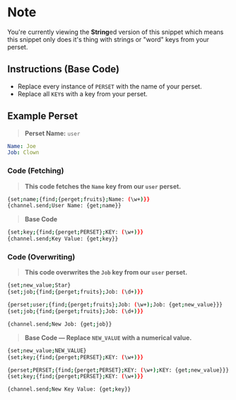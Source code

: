# Note
You're currently viewing the **String**ed version of this snippet which means this snippet only does it's thing with strings or "word" keys from your perset.

## Instructions (Base Code)
- Replace every instance of `PERSET` with the name of your perset.
- Replace all `KEY`s with a key from your perset.

## Example Perset
> **Perset Name:** `user`
```yaml
Name: Joe
Job: Clown
```

### Code (Fetching)
> **This code fetches the `Name` key from our `user` perset.**
```sh
{set;name;{find;{perget;fruits};Name: (\w+)}}
{channel.send;User Name: {get;name}}
```
> **Base Code**
```sh
{set;key;{find;{perget;PERSET};KEY: (\w+)}}
{channel.send;Key Value: {get;key}}
```



### Code (Overwriting)
> **This code overwrites the `Job` key from our `user` perset.**
```sh
{set;new_value;Star}
{set;job;{find;{perget;fruits};Job: (\d+)}}

{perset;user;{find;{perget;fruits};Job: (\w+);Job: {get;new_value}}}
{set;job;{find;{perget;fruits};Job: (\d+)}}

{channel.send;New Job: {get;job}}
```
> **Base Code — Replace `NEW_VALUE` with a numerical value.**
```sh
{set;new_value;NEW_VALUE}
{set;key;{find;{perget;PERSET};KEY: (\w+)}}

{perset;PERSET;{find;{perget;PERSET};KEY: (\w+);KEY: {get;new_value}}}
{set;key;{find;{perget;PERSET};KEY: (\w+)}}

{channel.send;New Key Value: {get;key}}
```
